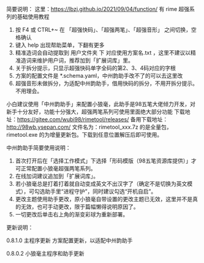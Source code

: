 
简要说明：
这里：https://lbzj.github.io/2021/09/04/function/  有 rime 超强系列的基础使用教程

1. 按 F4 或 CTRL+~ 在 「超强快码」、「超强两笔」、「超强音形」 之间切换，空格确认
2. 键入 help 出现帮助菜单，下翻有更多
3. 精准造词会自动提取到  用户文件夹 下 对应使用方案名.txt ，这里不建议以精准造词来维护用户词，推荐加到「扩展词库」里。
4. 关于拆分提示，只显示超强快码单字全码的第2、3、4码对应的字根
5. 方案的配置文件是 *.schema.yaml，中州韵助手改不了的可以去这里改
6. 超强音形未做拆分，为适配中州韵助手，借用快码的拆分，不用开拆分提示。不用理会。


小白建议使用「中州韵助手」来配置小狼毫，此助手是98五笔大佬倾力开发，对新手十分友好，功能十分强大，超强两笔系列可使用里面绝大部分功能
下载地址：https://gitee.com/wubi98/rimetool/releases/
备用下载地址：http://98wb.ysepan.com/
文件名为：rimetool_xxx.7z 的是全量包， rimetool.exe 的为增量更新包。下载到任意位置解压后即可使用。

中州韵助手简要使用说明：
1. 首次打开后在「选择工作模式」下选择「形码模版（98五笔资源库提供）」才可正常配置小狼毫超强两笔系列。
2. 在线加词建议追加到「扩展词库」。
3. 若小狼毫总是打着打着就自动变成英文不出汉字了（确定不是切换为英文模式），可勾选助手里“进程守护”，同时建议勾选“开机自启”。
4. 更改主题使用助手更改，原小狼毫自带设置的更改主题已无效，这里并不是真的无效，也可手动更改，限于篇幅懒得说明原因了。
5. 一切更改后单击右上角的渐变彩球为重新部署。




更新说明：

0.8.1.0
主程序更新
方案配置更新，以适配中州韵助手

0.8.0.2
小狼毫主程序和助手更新
